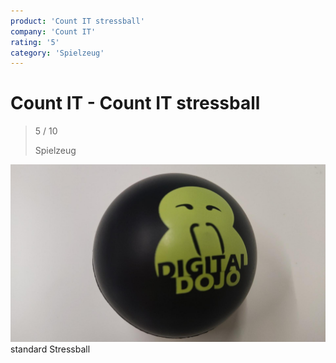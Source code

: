 ```yaml
---
product: 'Count IT stressball'
company: 'Count IT'
rating: '5'
category: 'Spielzeug'
---
```


# Count IT - Count IT stressball
>
> 5 / 10
>
> Spielzeug

![Count IT stressball](./assets/count-it-count-it-stressball-728fcf71-4ab8-4b52-a9bc-2038519f1af2.jpg)
standard Stressball
